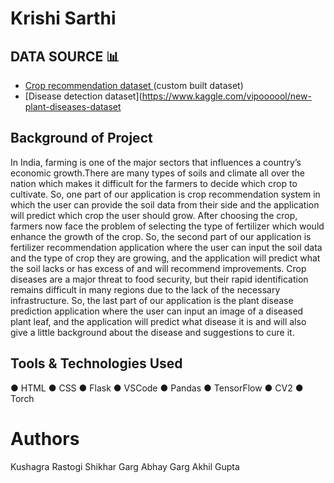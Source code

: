 # Krishi Sarthi
## DATA SOURCE 📊
- [Crop recommendation dataset ](https://www.kaggle.com/atharvaingle/crop-recommendation-dataset) (custom built dataset)
- [Disease detection dataset](https://www.kaggle.com/vipoooool/new-plant-diseases-dataset

## Background of Project
In India, farming is one of the major sectors that influences a country’s economic growth.There are many types of soils and climate all over the nation which makes it difficult for the farmers to decide which crop to cultivate. So, one part of our application is crop recommendation system in which the user can provide the soil data from their side and the application will predict which crop the user should grow. 
After choosing the crop, farmers now face the problem of selecting the type of fertilizer which would enhance the growth of the crop. So, the second part of our application is fertilizer recommendation application where the user can input the soil data and the type of crop they are growing, and the application will predict what the soil lacks or has excess of and will recommend improvements. 
Crop diseases are a major threat to food security, but their rapid identification remains difficult in many regions due to the lack of the necessary infrastructure. So, the last part of our application is the plant disease prediction application where the user can input an image of a diseased plant leaf, and the application will predict what disease it is and will also give a little background about the disease and suggestions to cure it. 

## Tools & Technologies Used
 ●      HTML
 ●      CSS
 ●      Flask
 ●      VSCode
 ●      Pandas
 ●      TensorFlow
 ●      CV2
 ●      Torch
 
# Authors
 Kushagra Rastogi
 Shikhar Garg
 Abhay Garg
 Akhil Gupta
